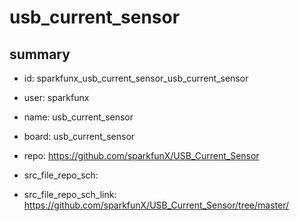 # usb_current_sensor
 
## summary 
* id: sparkfunx_usb_current_sensor_usb_current_sensor
* user: sparkfunx
* name: usb_current_sensor
* board: usb_current_sensor
* repo: https://github.com/sparkfunX/USB_Current_Sensor



* src_file_repo_sch: 
* src_file_repo_sch_link: https://github.com/sparkfunX/USB_Current_Sensor/tree/master/






